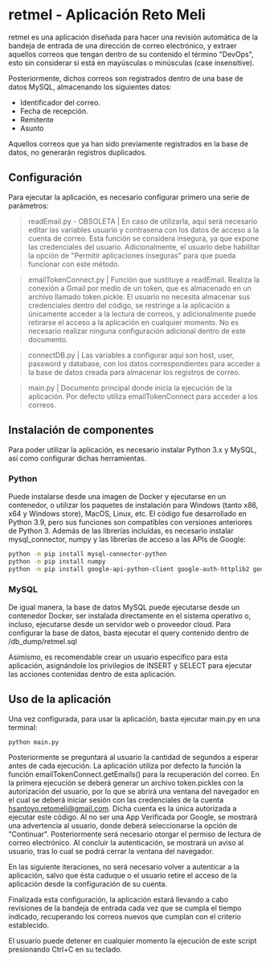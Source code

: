 # retmel - Aplicación Reto Meli
retmel es una aplicación diseñada para hacer una revisión automática de la bandeja de entrada de una dirección de correo electrónico, y extraer aquellos correos que tengan dentro de su contenido el término "DevOps", esto sin considerar si está en mayúsculas o minúsculas (case insensitive).

Posteriormente, dichos correos son registrados dentro de una base de datos MySQL, almacenando los siguientes datos:
 - Identificador del correo.
 - Fecha de recepción.
 - Remitente
 - Asunto

 Aquellos correos que ya han sido previamente registrados en la base de datos, no generarán registros duplicados.

 ## Configuración
 Para ejecutar la aplicación, es necesario configurar primero una serie de parámetros:
 
  > readEmail.py - OBSOLETA |
En caso de utilizarla, aquí será necesario editar las variables usuario y contrasena con los datos de acceso a la cuenta de correo. Esta función se considera insegura, ya que expone las credenciales del usuario. Adicionalmente, el usuario debe habilitar la opción de "Permitir aplicaciones inseguras" para que pueda funcionar con este método.

  > emailTokenConnect.py |
Función que sustituye a readEmail. Realiza la conexión a Gmail por medio de un token, que es almacenado en un archivo llamado token.pickle. El usuario no necesita almacenar sus credenciales dentro del código, se restringe a la aplicación a únicamente acceder a la lectura de correos, y adicionalmente puede retirarse el acceso a la aplicación en cualquier momento. No es necesario realizar ninguna configuración adicional dentro de este documento.

  > connectDB.py |
Las variables a configurar aquí son host, user, password y database, con los datos correspondientes para acceder a la base de datos creada para almacenar los registros de correo.

  > main.py |
Documento principal donde inicia la ejecución de la aplicación. Por defecto utiliza emailTokenConnect para acceder a los correos.

## Instalación de componentes
Para poder utilizar la aplicación, es necesario instalar Python 3.x y MySQL, así como configurar dichas herramientas.

### Python
Puede instalarse desde una imagen de Docker y ejecutarse en un contenedor, o utilizar los paquetes de instalación para Windows (tanto x86, x64 y Windows store), MacOS, Linux, etc. El código fue desarrollado en Python 3.9, pero sus funciones son compatibles con versiones anteriores de Python 3. Además de las librerías incluídas, es necesario instalar mysql_connector, numpy y las librerías de acceso a las APIs de Google:

```bash
python -m pip install mysql-connector-python
python -m pip install numpy
python -m pip install google-api-python-client google-auth-httplib2 google-auth-oauthlib
```

### MySQL
De igual manera, la base de datos MySQL puede ejecutarse desde un contenedor Docker, ser instalada directamente en el sistema operativo o, incluso, ejecutarse desde un servidor web o proveedor cloud. Para configurar la base de datos, basta ejecutar el query contenido dentro de /db_dump/retmel.sql

Asimismo, es recomendable crear un usuario específico para esta aplicación, asignándole los privilegios de INSERT y SELECT para ejecutar las acciones contenidas dentro de esta aplicación.

## Uso de la aplicación
Una vez configurada, para usar la aplicación, basta ejecutar main.py en una terminal:

```python
python main.py
```
Posteriormente se preguntará al usuario la cantidad de segundos a esperar antes de cada ejecución. 
La aplicación utiliza por defecto la función la función emailTokenConnect.getEmails() para la recuperación del correo. En la primera ejecución se deberá generar un archivo token.pickles con la autorización del usuario, por lo que se abrirá una ventana del navegador en el cual se deberá iniciar sesión con las credenciales de la cuenta hsantoyo.retomeli@gmail.com. Dicha cuenta es la única autorizada a ejecutar este código. Al no ser una App Verificada por Google, se mostrará una advertencia al usuario, donde deberá seleccionarse la opción de "Continuar". Posteriormente será necesario otorgar el permiso de lectura de correo electrónico. Al concluir la autenticación, se mostrará un aviso al usuario, tras lo cual se podrá cerrar la ventana del navegador.

En las siguiente iteraciones, no será necesario volver a autenticar a la aplicación, salvo que ésta caduque o el usuario retire el acceso de la aplicación desde la configuración de su cuenta.

Finalizada esta configuración, la aplicación estará llevando a cabo revisiones de la bandeja de entrada cada vez que se cumpla el tiempo indicado, recuperando los correos nuevos que cumplan con el criterio establecido.

El usuario puede detener en cualquier momento la ejecución de este script presionando Ctrl+C en su teclado.
